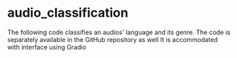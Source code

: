 # audio_classification
The following code classifies an audios' language and its genre. The code is separately available in the GitHub repository as well
It is accommodated with interface using Gradio
